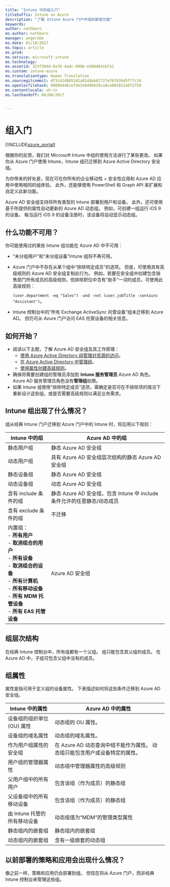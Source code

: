 ```yaml
---
title: "Intune 中的组入门"
titleSuffix: Intune on Azure
description: "了解 Intune Azure 门户中组的新增功能"
keywords: 
author: nathbarn
ms.author: nathbarn
manager: angerobe
ms.date: 01/18/2017
ms.topic: article
ms.prod: 
ms.service: microsoft-intune
ms.technology: 
ms.assetid: 323f384d-8a76-4adc-999b-e508d641bfa1
ms.custom: intune-azure
ms.translationtype: Human Translation
ms.sourcegitcommit: df3c42d8b52d1a01ddab82727e707639d5f77c16
ms.openlocfilehash: 98809446cefde3e949b620ca8ca801822e6f2759
ms.contentlocale: zh-cn
ms.lasthandoff: 06/08/2017


---
```


# <a name="get-started-with-groups"></a>组入门

[!INCLUDE[azure_portal](./includes/azure_portal.md)]

根据你的反馈，我们对 Microsoft Intune 中组的使用方法进行了某些更改。
如果你从 Azure 门户使用 Intune，Intune 组已迁移到 Azure Active Directory 安全组。

为你带来的好处是，现在可在你所有的企业移动性 + 安全性应用和 Azure AD 应用中使用相同的组体验。 此外，还能够使用 PowerShell 和 Graph API 来扩展和自定义此新功能。

Azure AD 安全组支持将所有类型的 Intune 部署到用户和设备。 此外，还可使用基于所提供的属性自动更新的 Azure AD 动态组。 例如，可创建一组运行 iOS 9 的设备。 每当运行 iOS 9 的设备注册时，该设备将自动显示动态组。

## <a name="what-is-not-available"></a>什么功能不可用？

你可能使用过的某些 Intune 组功能在 Azure AD 中不可用：

- “未分组用户”和“未分组设备”Intune 组将不再可用。
- Azure 门户中不存在从某个组中“排除特定成员”的选项。 但是，可使用具有高级规则的 Azure AD 安全组复制此行为。 例如，若要在安全组中创建包含销售部门所有成员的高级规则，但排除职位中含有“助手”一词的成员，可使用此高级规则：

  `(user.department -eq "Sales") -and -not (user.jobTitle -contains "Assistant")`。
- Intune 控制台中的“所有 Exchange ActiveSync 托管设备”组未迁移到 Azure AD。 但仍可从 Azure 门户访问 EAS 托管设备的相关信息。

## <a name="how-to-get-started"></a>如何开始？

- 阅读以下主题，了解 Azure AD 安全组及其工作原理：
    -  [使用 Azure Active Directory 组管理对资源的访问](https://azure.microsoft.com/en-us/documentation/articles/active-directory-manage-groups/)。
    -  [在 Azure Active Directory 中管理组](https://azure.microsoft.com/en-us/documentation/articles/active-directory-accessmanagement-manage-groups/)。
    -  [使用属性创建高级规则](https://azure.microsoft.com/en-us/documentation/articles/active-directory-accessmanagement-groups-with-advanced-rules/)。
-  确保将需要创建组的管理员添加到 **Intune 服务管理员** Azure AD 角色。 Azure AD 服务管理员角色没有**管理组**权限。
-  如果 Intune 组使用“排除特定成员”选项，需确定是否可在不排除项的情况下重新设计这些组，或是否需要高级规则以满足业务需求。


## <a name="what-happened-to-intune-groups"></a>Intune 组出现了什么情况？
组从经典 Intune 门户迁移到 Azure 门户中的 Intune 时，将应用以下规则：

| Intune 中的组|Azure AD 中的组|
|-----------------------------------------------------------------------|-------------------------------------------------------------|
|静态用户组|静态 Azure AD 安全组|
|动态用户组|具有 Azure AD 安全组层次结构的静态 Azure AD 安全组|
|静态设备组|静态 Azure AD 安全组|
|动态设备组|动态 Azure AD 安全组|
|含有 include 条件的组|静态 Azure AD 安全组，包含 Intune 中 include 条件允许的任意静态/动态成员|
|含有 exclude 条件的组|不迁移|
|内置组：<br>- **所有用户**<br>- **取消组合的用户**<br>- **所有设备**<br>- **取消组合的设备**<br>- **所有计算机**<br>- **所有移动设备**<br>- **所有 MDM 托管设备**<br>- **所有 EAS 托管设备**|Azure AD 安全组|

## <a name="group-hierarchy"></a>组层次结构

在经典 Intune 控制台中，所有组都有一个父组。 组只能包含其父组的成员。 在 Azure AD 中，子组可包含父组中没有的成员。

## <a name="group-attributes"></a>组属性
属性是指可用于定义组的设备属性。 下表描述如何将这些条件迁移到 Azure AD 安全组。

| Intune 中的属性|Azure AD 中的属性|
|-----------------------------------------------------------------------|-------------------------------------------------------------|
|设备组的组织单位 (OU) 属性|动态组的 OU 属性。|
|设备组的域名属性|动态组的域名属性。|
|作为用户组属性的安全组|在 Azure AD 动态查询中组不能作为属性。 动态组只能包含用户或设备特定的属性。|
|用户组的管理器属性|动态组中管理器属性的高级规则|
|父用户组中的所有用户|包含该组（作为成员）的静态组|
|父设备组中的所有移动设备|包含该组（作为成员）的静态组|
|由 Intune 托管的所有移动设备|动态组值为“MDM”的管理类型属性|
|静态组内的嵌套组 |静态组内的嵌套组|
|动态组内的嵌套组|含有一级嵌套的动态组|

## <a name="what-happens-to-policies-and-apps-you-previously-deployed"></a>以前部署的策略和应用会出现什么情况？

像之前一样，策略和应用仍会部署到组。 但现在将从 Azure 门户，而非经典 Intune 控制台来管理这些组。

